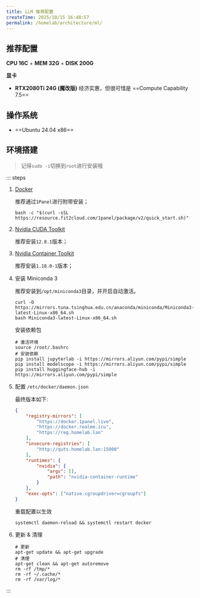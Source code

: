 ```yaml
---
title: LLM 推荐配置
createTime: 2025/10/15 16:48:57
permalink: /homelab/architecture/ml/
---
```


## 推荐配置

**CPU 16C** + **MEM 32G** + **DISK 200G**

**显卡**

- **RTX2080Ti 24G (魔改版)** 经济实惠，但很可惜是 ==Compute Capability 7.5==

## 操作系统

- ==Ubuntu 24.04 x86==

## 环境搭建

> 记得`sudo -i`切换到`root`进行安装哦

::: steps
1. [Docker](/docs/homelab/2.部署指南/docker.md)

    推荐通过`1Panel`进行附带安装；

    ```shell
    bash -c "$(curl -sSL https://resource.fit2cloud.com/1panel/package/v2/quick_start.sh)"
    ```

2. [Nvidia CUDA Toolkit](/docs/homelab/2.部署指南/cuda.md)

    推荐安装`12.8.1`版本；

3. [Nvidia Container Toolkit](/docs/homelab/2.部署指南/nvidia-container-toolkit.md)

    推荐安装`1.18.0-1`版本；

4. 安装 Miniconda 3

    推荐安装到`/opt/miniconda3`目录，并开启自动激活。

    ``` shell
    curl -O https://mirrors.tuna.tsinghua.edu.cn/anaconda/miniconda/Miniconda3-latest-Linux-x86_64.sh
    bash Miniconda3-latest-Linux-x86_64.sh
    ```

    安装依赖包

    ```shell
    # 激活环境
    source /root/.bashrc
    # 安装依赖
    pip install jupyterlab -i https://mirrors.aliyun.com/pypi/simple
    pip install modelscope -i https://mirrors.aliyun.com/pypi/simple
    pip install huggingface-hub -i https://mirrors.aliyun.com/pypi/simple
    ```

5. 配置 `/etc/docker/daemon.json`

    最终版本如下:

    ```json
    {
        "registry-mirrors": [
            "https://docker.1panel.live",
            "https://docker.realme.icu",
            "https://reg.homelab.lan"
        ],
        "insecure-registries": [
            "http://quts.homelab.lan:15000"
        ],
        "runtimes": {
            "nvidia": {
                "args": [],
                "path": "nvidia-container-runtime"
            }
        },
        "exec-opts": ["native.cgroupdriver=cgroupfs"]
    }
    ```

    重载配置以生效

    ```shell
    systemctl daemon-reload && systemctl restart docker
    ```

6. 更新 & 清理

    ```shell
    # 更新
    apt-get update && apt-get upgrade
    # 清理
    apt-get clean && apt-get autoremove
    rm -rf /tmp/*
    rm -rf ~/.cache/*
    rm -rf /var/log/*
    ```
:::
